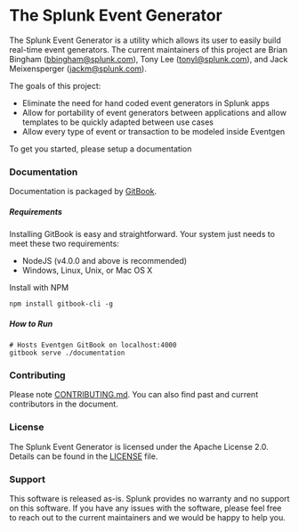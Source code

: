 # The Splunk Event Generator

The Splunk Event Generator is a utility which allows its user to easily build real-time event generators.
The current maintainers of this project are Brian Bingham (bbingham@splunk.com), Tony Lee (tonyl@splunk.com), and Jack Meixensperger (jackm@splunk.com).

The goals of this project:

* Eliminate the need for hand coded event generators in Splunk apps
* Allow for portability of event generators between applications and allow templates to be quickly adapted between use cases
* Allow every type of event or transaction to be modeled inside Eventgen

To get you started, please setup a documentation

### Documentation

Documentation is packaged by [GitBook](https://www.gitbook.com/).

##### Requirements
Installing GitBook is easy and straightforward. Your system just needs to meet these two requirements:
* NodeJS (v4.0.0 and above is recommended)
* Windows, Linux, Unix, or Mac OS X

Install with NPM
```
npm install gitbook-cli -g
```

##### How to Run
```
# Hosts Eventgen GitBook on localhost:4000
gitbook serve ./documentation
```

### Contributing

Please note [CONTRIBUTING.md](CONTRIBUTING.md). You can also find past and current contributors in the document.

### License

The Splunk Event Generator is licensed under the Apache License 2.0. Details can be found in the [LICENSE](LICENSE) file.

### Support

This software is released as-is. Splunk provides no warranty and no support on this software.
If you have any issues with the software, please feel free to reach out to the current maintainers and we would be happy to help you.
